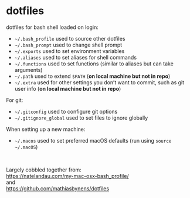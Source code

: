 # dotfiles

dotfiles for bash shell loaded on login:

 * `~/.bash_profile` used to source other dotfiles
 * `~/.bash_prompt` used to change shell prompt
 * `~/.exports` used to set environment variables
 * `~/.aliases` used to set aliases for shell commands
 * `~/.functions` used to set functions (similar to aliases but can take arguments)
 * `~/.path` used to extend `$PATH` (**on local machine but not in repo**)
 * `~/.extra` used for other settings you don’t want to commit, such as git user info (**on local machine but not in repo**)
 
For git:

 * `~/.gitconfig` used to configure git options
 * `~/.gitignore_global` used to set files to ignore globally

When setting up a new machine:

 * `~/.macos` used to set preferred macOS defaults (run using `source ~/.macOS`)

&nbsp;

Largely cobbled together from:  
https://natelandau.com/my-mac-osx-bash_profile/  
and  
https://github.com/mathiasbynens/dotfiles
